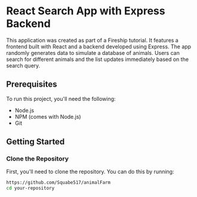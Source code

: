 # React Search App with Express Backend

This application was created as part of a Fireship tutorial. It features a frontend built with React and a backend developed using Express. The app randomly generates data to simulate a database of animals. Users can search for different animals and the list updates immediately based on the search query.

## Prerequisites

To run this project, you'll need the following:

- Node.js
- NPM (comes with Node.js)
- Git

## Getting Started

### Clone the Repository

First, you'll need to clone the repository. You can do this by running:

```bash
https://github.com/Squabe517/animalFarm
cd your-repository
